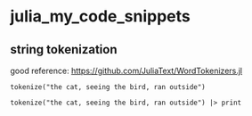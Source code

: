 # julia_my_code_snippets

## string tokenization

good reference:  https://github.com/JuliaText/WordTokenizers.jl

```````` lang=Julia
tokenize("the cat, seeing the bird, ran outside")

tokenize("the cat, seeing the bird, ran outside") |> print
````````
